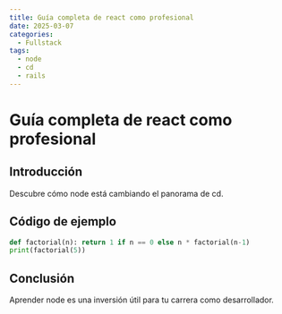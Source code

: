 ```yaml
---
title: Guía completa de react como profesional
date: 2025-03-07
categories:
  - Fullstack
tags:
  - node
  - cd
  - rails
---
```


# Guía completa de react como profesional

## Introducción

Descubre cómo node está cambiando el panorama de cd.

## Código de ejemplo

```python
def factorial(n): return 1 if n == 0 else n * factorial(n-1)
print(factorial(5))
```

## Conclusión

Aprender node es una inversión útil para tu carrera como desarrollador.